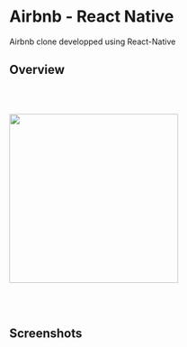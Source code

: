 # Airbnb - React Native

Airbnb clone developped using React-Native

## Overview

<br>
<br>

<p>
	<img src="https://github.com/AchillePasquier/airbnb-reactnative/blob/main/demo-airbnb.gif" width="300">
</p>

<br>
<br>

## Screenshots
